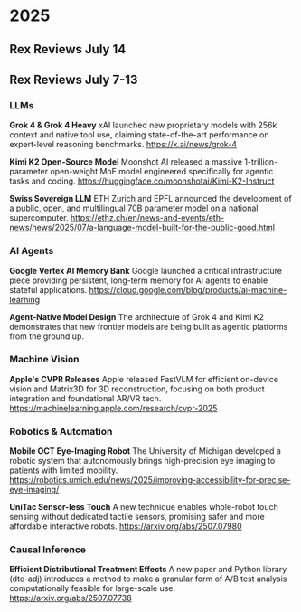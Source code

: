 # 2025

## Rex Reviews July 14

## Rex Reviews July 7-13
### LLMs
**Grok 4 & Grok 4 Heavy**
xAI launched new proprietary models with 256k context and native tool use, claiming state-of-the-art performance on expert-level reasoning benchmarks.
https://x.ai/news/grok-4

**Kimi K2 Open-Source Model**
Moonshot AI released a massive 1-trillion-parameter open-weight MoE model engineered specifically for agentic tasks and coding.
https://huggingface.co/moonshotai/Kimi-K2-Instruct

**Swiss Sovereign LLM**
ETH Zurich and EPFL announced the development of a public, open, and multilingual 70B parameter model on a national supercomputer.
https://ethz.ch/en/news-and-events/eth-news/news/2025/07/a-language-model-built-for-the-public-good.html

### AI Agents
**Google Vertex AI Memory Bank**
Google launched a critical infrastructure piece providing persistent, long-term memory for AI agents to enable stateful applications.
https://cloud.google.com/blog/products/ai-machine-learning

**Agent-Native Model Design**
The architecture of Grok 4 and Kimi K2 demonstrates that new frontier models are being built as agentic platforms from the ground up.

### Machine Vision
**Apple's CVPR Releases**
Apple released FastVLM for efficient on-device vision and Matrix3D for 3D reconstruction, focusing on both product integration and foundational AR/VR tech.
https://machinelearning.apple.com/research/cvpr-2025

### Robotics & Automation
**Mobile OCT Eye-Imaging Robot**
The University of Michigan developed a robotic system that autonomously brings high-precision eye imaging to patients with limited mobility.
https://robotics.umich.edu/news/2025/improving-accessibility-for-precise-eye-imaging/

**UniTac Sensor-less Touch**
A new technique enables whole-robot touch sensing without dedicated tactile sensors, promising safer and more affordable interactive robots.
https://arxiv.org/abs/2507.07980

### Causal Inference
**Efficient Distributional Treatment Effects**
A new paper and Python library (dte-adj) introduces a method to make a granular form of A/B test analysis computationally feasible for large-scale use.
https://arxiv.org/abs/2507.07738